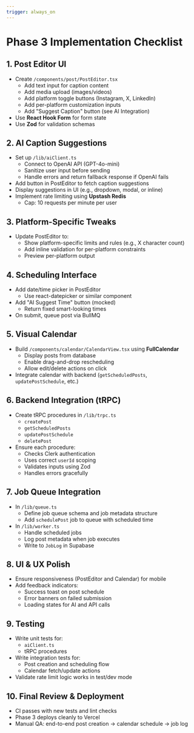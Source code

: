 ```yaml
---
trigger: always_on
---
```


# Phase 3 Implementation Checklist

## 1. Post Editor UI
* Create `/components/post/PostEditor.tsx`
   * Add text input for caption content
   * Add media upload (images/videos)
   * Add platform toggle buttons (Instagram, X, LinkedIn)
   * Add per-platform customization inputs
   * Add "Suggest Caption" button (see AI Integration)
* Use **React Hook Form** for form state
* Use **Zod** for validation schemas

## 2. AI Caption Suggestions
* Set up `/lib/aiClient.ts`
   * Connect to OpenAI API (GPT-4o-mini)
   * Sanitize user input before sending
   * Handle errors and return fallback response if OpenAI fails
* Add button in PostEditor to fetch caption suggestions
* Display suggestions in UI (e.g., dropdown, modal, or inline)
* Implement rate limiting using **Upstash Redis**
   * Cap: 10 requests per minute per user

## 3. Platform-Specific Tweaks
* Update PostEditor to:
   * Show platform-specific limits and rules (e.g., X character count)
   * Add inline validation for per-platform constraints
   * Preview per-platform output

## 4. Scheduling Interface
* Add date/time picker in PostEditor
   * Use react-datepicker or similar component
* Add "AI Suggest Time" button (mocked)
   * Return fixed smart-looking times
* On submit, queue post via BullMQ

## 5. Visual Calendar
* Build `/components/calendar/CalendarView.tsx` using **FullCalendar**
   * Display posts from database
   * Enable drag-and-drop rescheduling
   * Allow edit/delete actions on click
* Integrate calendar with backend (`getScheduledPosts`, `updatePostSchedule`, etc.)

## 6. Backend Integration (tRPC)
* Create tRPC procedures in `/lib/trpc.ts`
   * `createPost`
   * `getScheduledPosts`
   * `updatePostSchedule`
   * `deletePost`
* Ensure each procedure:
   * Checks Clerk authentication
   * Uses correct `userId` scoping
   * Validates inputs using Zod
   * Handles errors gracefully

## 7. Job Queue Integration
* In `/lib/queue.ts`
   * Define job queue schema and job metadata structure
   * Add `schedulePost` job to queue with scheduled time
* In `/lib/worker.ts`
   * Handle scheduled jobs
   * Log post metadata when job executes
   * Write to `JobLog` in Supabase

## 8. UI & UX Polish
* Ensure responsiveness (PostEditor and Calendar) for mobile
* Add feedback indicators:
   * Success toast on post schedule
   * Error banners on failed submission
   * Loading states for AI and API calls

## 9. Testing
* Write unit tests for:
   * `aiClient.ts`
   * tRPC procedures
* Write integration tests for:
   * Post creation and scheduling flow
   * Calendar fetch/update actions
* Validate rate limit logic works in test/dev mode

## 10. Final Review & Deployment
* CI passes with new tests and lint checks
* Phase 3 deploys cleanly to Vercel
* Manual QA: end-to-end post creation → calendar schedule → job log